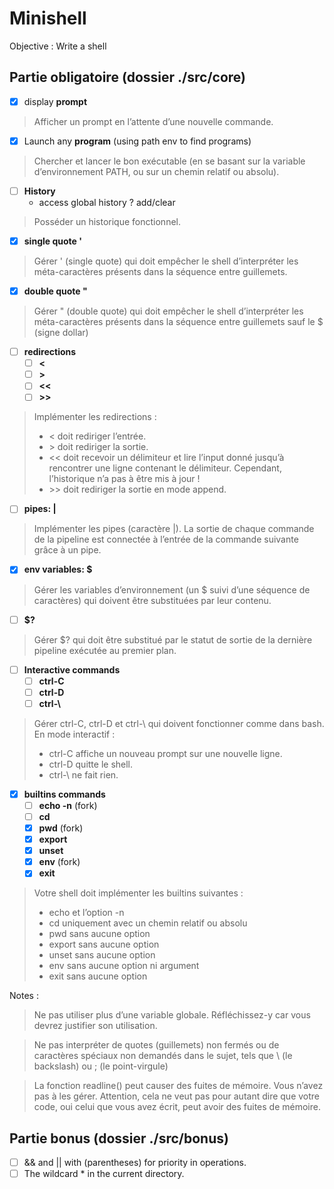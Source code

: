 # Minishell

Objective : Write a shell

## Partie obligatoire (dossier ./src/core)

- [x] display **prompt**
> Afficher un prompt en l’attente d’une nouvelle commande.

- [x] Launch any **program** (using path env to find programs) 
>    Chercher et lancer le bon exécutable (en se basant sur la variable d’environnement PATH, ou sur un chemin relatif ou absolu).

- [ ] **History**
    * access global history ? add/clear
> Posséder un historique fonctionnel.

- [x] **single quote '**
> Gérer ' (single quote) qui doit empêcher le shell d’interpréter les méta-caractères présents dans la séquence entre guillemets.

- [x] **double quote "**
> Gérer " (double quote) qui doit empêcher le shell d’interpréter les méta-caractères présents dans la séquence entre guillemets sauf le $ (signe dollar)

* [ ] **redirections**
    * [ ] **<**
    * [ ] **>**
    * [ ] **<<**
    * [ ] **>>**
>Implémenter les redirections :
> - < doit rediriger l’entrée.  
> - \> doit rediriger la sortie.  
> - << doit recevoir un délimiteur et lire l’input donné jusqu’à rencontrer une ligne contenant le délimiteur. Cependant, l’historique n’a pas à être mis à jour !
> - \>\> doit rediriger la sortie en mode append.

* [ ] **pipes: |**
> Implémenter les pipes (caractère |). La sortie de chaque commande de la pipeline est connectée à l’entrée de la commande suivante grâce à un pipe.

* [x] **env variables: $**
> Gérer les variables d’environnement (un $ suivi d’une séquence de caractères) qui doivent être substituées par leur contenu.

* [ ] **$?**
> Gérer $? qui doit être substitué par le statut de sortie de la dernière pipeline exécutée au premier plan.

* [ ] **Interactive commands**
    * [ ] **ctrl-C**
    * [ ] **ctrl-D**
    * [ ] **ctrl-\\**

> Gérer ctrl-C, ctrl-D et ctrl-\ qui doivent fonctionner comme dans bash.
> En mode interactif :
> * ctrl-C affiche un nouveau prompt sur une nouvelle ligne.
> * ctrl-D quitte le shell.
> * ctrl-\ ne fait rien.

* [x] **builtins commands**
    * [ ] **echo -n** (fork)
    * [ ] **cd**
    * [x] **pwd** (fork)
    * [x] **export**
    * [x] **unset**
    * [x] **env** (fork)
    * [x] **exit**

>Votre shell doit implémenter les builtins suivantes :
> * echo et l’option -n
> * cd uniquement avec un chemin relatif ou absolu
> * pwd sans aucune option
> * export sans aucune option
> * unset sans aucune option
> * env sans aucune option ni argument
> * exit sans aucune option

Notes :
> Ne pas utiliser plus d’une variable globale. Réfléchissez-y car vous devrez justifier son utilisation.

> Ne pas interpréter de quotes (guillemets) non fermés ou de caractères spéciaux non demandés dans le sujet, tels que \ (le backslash) ou ; (le point-virgule)

> La fonction readline() peut causer des fuites de mémoire. Vous n’avez pas à les gérer. Attention, cela ne veut pas pour autant dire que votre code, oui celui que vous avez écrit, peut avoir des fuites de mémoire.

## Partie bonus (dossier ./src/bonus)

- [ ] && and || with (parentheses) for priority in operations.
- [ ] The wildcard * in the current directory.